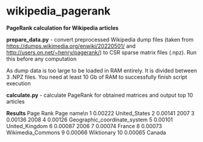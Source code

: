 # wikipedia_pagerank

**PageRank calculation for Wikipedia articles**

**prepare_data.py** - convert preprocessed Wikipedia dump files (taken from https://dumps.wikimedia.org/enwiki/20220501/ and http://users.on.net/~henry/pagerank/) to CSR sparse matrix files (.npz). Run this before any computation

As dump data is too large to be loaded in RAM entirely. It is divided between 3 .NPZ files. You need at least 10 Gb of RAM to successfully finish script execution

**calculate.py** - calculate PageRank for obtained matrices and output top 10 articles

**Results**
       Page Rank  Page name\n
  1    0.00222    United_States
  2    0.00141    2007
  3    0.00136    2008
  4    0.00126    Geographic_coordinate_system
  5    0.00101    United_Kingdom
  6    0.00087    2006
  7    0.00074    France
  8    0.00073    Wikimedia_Commons
  9    0.00066    Wiktionary
 10    0.00065    Canada
